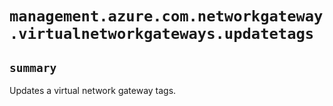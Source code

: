 # `management.azure.com.networkgateway.virtualnetworkgateways.updatetags`

## `summary`
Updates a virtual network gateway tags.


